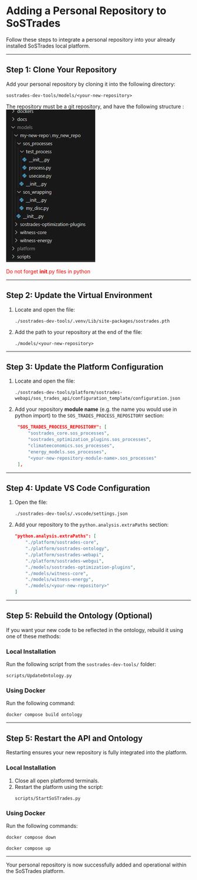 # Adding a Personal Repository to SoSTrades

Follow these steps to integrate a personal repository into your already installed SoSTrades local platform.

---

## Step 1: Clone Your Repository

Add your personal repository by cloning it into the following directory:
```
sostrades-dev-tools/models/<your-new-repository>
```

The repository must be a git repository, and have the following structure :
![Repository structure](images/repository_structure.png)

<span style="color: red;">Do not forget __init__.py files in python</span>

---

## Step 2: Update the Virtual Environment

1. Locate and open the file:
   ```
   ./sostrades-dev-tools/.venv/Lib/site-packages/sostrades.pth
   ```

2. Add the path to your repository at the end of the file:
   ```
   ./models/<your-new-repository>
   ```

---

## Step 3: Update the Platform Configuration

1. Locate and open the file:
   ```
   ./sostrades-dev-tools/platform/sostrades-webapi/sos_trades_api/configuration_template/configuration.json
   ```

2. Add your repository **module name** (e.g. the name you would use in python import) to the `SOS_TRADES_PROCESS_REPOSITORY` section:
   ```json
    "SOS_TRADES_PROCESS_REPOSITORY": [
        "sostrades_core.sos_processes",
        "sostrades_optimization_plugins.sos_processes",
        "climateeconomics.sos_processes",
        "energy_models.sos_processes",
        "<your-new-repository-module-name>.sos_processes"
    ],
   ```

---

## Step 4: Update VS Code Configuration

1. Open the file:
   ```
   ./sostrades-dev-tools/.vscode/settings.json
   ```

2. Add your repository to the `python.analysis.extraPaths` section:
   ```json
   "python.analysis.extraPaths": [
       "./platform/sostrades-core",
       "./platform/sostrades-ontology",
       "./platform/sostrades-webapi",
       "./platform/sostrades-webgui",
       "./models/sostrades-optimization-plugins",
       "./models/witness-core",
       "./models/witness-energy",
       "./models/<your-new-repository>"
   ]
   ```

---

## Step 5: Rebuild the Ontology (Optional)

If you want your new code to be reflected in the ontology, rebuild it using one of these methods:

### Local Installation
Run the following script from the `sostrades-dev-tools/` folder:
```
scripts/UpdateOntology.py
```

### Using Docker
Run the following command:
```
docker compose build ontology
```

---

## Step 5: Restart the API and Ontology

Restarting ensures your new repository is fully integrated into the platform.

### Local Installation
1. Close all open platformd terminals.
2. Restart the platform using the script:
   ```
   scripts/StartSoSTrades.py
   ```

### Using Docker
Run the following commands:
```
docker compose down
```
```
docker compose up
```

---

Your personal repository is now successfully added and operational within the SoSTrades platform.
